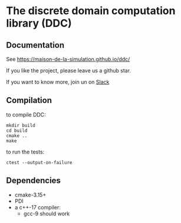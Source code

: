 # The discrete domain computation library (DDC)

## Documentation

See https://maison-de-la-simulation.github.io/ddc/

If you like the project, please leave us a github star.

If you want to know more, join un on [Slack](https://join.slack.com/t/ddc-lib/shared_invite/zt-14b6rjcrn-AwSfM6_arEamAKk_VgQPhg)


## Compilation

to compile DDC:

```
mkdir build
cd build
cmake ..
make
```

to run the tests:
```
ctest --output-on-failure
```


## Dependencies

* cmake-3.15+
* PDI
* a c++-17 compiler:
  * gcc-9 should work
